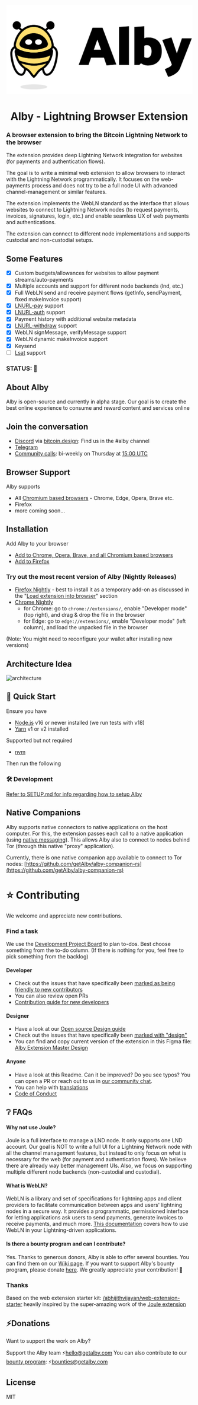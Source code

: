 <p align="center">
  <picture>
    <source media="(prefers-color-scheme: dark)" srcset="/doc/logo-white.svg">
    <img alt="Alby Logo" src="/doc/logo-black.svg">
  </picture>
</p>

<h1 align="center">Alby - Lightning Browser Extension</h1>

### A browser extension to bring the Bitcoin Lightning Network to the browser

The extension provides deep Lightning Network integration for websites (for payments and authentication flows).

The goal is to write a minimal web extension to allow browsers to interact with the Lightning Network programmatically. It focuses on the web-payments process and does not try to be a full node UI with advanced channel-management or similar features.

The extension implements the WebLN standard as the interface that allows websites to connect to Lightning Network nodes (to request payments, invoices, signatures, login, etc.) and enable seamless UX of web payments and authentications.

The extension can connect to different node implementations and supports custodial and non-custodial setups.

## Some Features

- [x] Custom budgets/allowances for websites to allow payment streams/auto-payments
- [x] Multiple accounts and support for different node backends (lnd, etc.)
- [x] Full WebLN send and receive payment flows (getInfo, sendPayment, fixed makeInvoice support)
- [x] [LNURL-pay](https://github.com/lnurl/luds/blob/luds/06.md) support
- [x] [LNURL-auth](https://github.com/lnurl/luds/blob/luds/04.md) support
- [x] Payment history with additional website metadata
- [x] [LNURL-withdraw](https://github.com/lnurl/luds/blob/luds/03.md) support
- [x] WebLN signMessage, verifyMessage support
- [x] WebLN dynamic makeInvoice support
- [x] Keysend
- [ ] [Lsat](https://lsat.tech/) support

### STATUS: 🚀

## About Alby

Alby is open-source and currently in alpha stage. Our goal is to create the best online experience to consume and reward content and services online

## Join the conversation

- [Discord](https://discord.gg/K7aQ5PErht) via [bitcoin.design](https://bitcoin.design/): Find us in the #alby channel
- [Telegram](https://t.me/getAlby)
- [Community calls](https://meet.fulmo.org/AlbyCommunityCall): bi-weekly on Thursday at [15:00 UTC](https://everytimezone.com/?t=642e0b80,ec4)

## Browser Support

Alby supports

- All [Chromium based browsers](<https://en.wikipedia.org/wiki/Chromium_(web_browser)#Browsers_based_on_Chromium>) - Chrome, Edge, Opera, Brave etc.
- Firefox
- more coming soon...

## Installation

Add Alby to your browser

- [Add to Chrome, Opera, Brave, and all Chromium based browsers](https://chrome.google.com/webstore/detail/alby/iokeahhehimjnekafflcihljlcjccdbe)
- [Add to Firefox](https://addons.mozilla.org/en-US/firefox/addon/alby/)

### Try out the most recent version of Alby (Nightly Releases)

- [Firefox Nightly](https://nightly.link/getAlby/lightning-browser-extension/workflows/build/master/firefox.xpi.zip) - best to install it as a temporary add-on as discussed in the "[Load extension into browser](/doc/SETUP.md#-load-extension-into-browser)" section
- [Chrome Nightly](https://nightly.link/getAlby/lightning-browser-extension/workflows/build/master/chrome.zip)
  - for Chrome: go to `chrome://extensions/`, enable "Developer mode" (top right), and drag & drop the file in the browser
  - for Edge: go to `edge://extensions/`, enable "Developer mode" (left column), and load the unpacked file in the browser

(Note: You might need to reconfigure your wallet after installing new versions)

## Architecture Idea

![architecture](/doc/ln-browser-architecture.png)

## 🚀 Quick Start

Ensure you have

- [Node.js](https://nodejs.org) v16 or newer installed (we run tests with v18)
- [Yarn](https://yarnpkg.com) v1 or v2 installed

Supported but not required

- [nvm](https://github.com/nvm-sh/nvm#intro)

Then run the following

### 🛠 Development

[Refer to SETUP.md for info regarding how to setup Alby](./doc/SETUP.md)

## Native Companions

Alby supports native connectors to native applications on the host computer. For this, the extension passes each call to a native application (using [native messaging](https://developer.mozilla.org/en-US/docs/Mozilla/Add-ons/WebExtensions/Native_messaging)).
This allows Alby also to connect to nodes behind Tor (through this native "proxy" application).

Currently, there is one native companion app available to connect to Tor nodes: [https://github.com/getAlby/alby-companion-rs](https://github.com/getAlby/alby-companion-rs)

# ⭐ Contributing

We welcome and appreciate new contributions.

### Find a task

We use the [Development Project Board](https://github.com/orgs/getAlby/projects/10/views/2) to plan to-dos. Best choose something from the to-do column. (If there is nothing for you, feel free to pick something from the backlog)

#### Developer

- Check out the issues that have specifically been [marked as being friendly to new contributors](https://github.com/getAlby/lightning-browser-extension/issues?q=is%3Aopen+is%3Aissue+label%3A%22good+first+issue%22)
- You can also review open PRs
- [Contribution guide for new developers](./doc/CONTRIBUTION.md)

#### Designer

- Have a look at our [Open source Design guide](https://github.com/getAlby/lightning-browser-extension/wiki/Open-source-Design)
- Check out the issues that have specifically been [marked with "design"](https://github.com/getAlby/lightning-browser-extension/issues?q=is%3Aopen+is%3Aissue+label%3A%22design%22)
- You can find and copy current version of the extension in this Figma file: [Alby Extension Master Design](https://www.figma.com/file/O49NS4o3IjWwmHvFLncTy6/Alby-Extension-Master-Design?node-id=0%3A1&t=rd4dQkDtwZ4Nuuqo-1)

#### Anyone

- Have a look at this Readme. Can it be improved? Do you see typos? You can open a PR or reach out to us in [our community chat](https://bitcoindesign.slack.com/archives/C02591ADXM2).
- You can help with [translations](./doc/CONTRIBUTION.md#translations)
- [Code of Conduct](./doc/CODE_OF_CONDUCT.md)

## ❔ FAQs

#### Why not use Joule?

Joule is a full interface to manage a LND node. It only supports one LND account.
Our goal is NOT to write a full UI for a Lightning Network node with all the channel management features, but instead to only focus on what is necessary for the web (for payment and authentication flows). We believe there are already way better management UIs.
Also, we focus on supporting multiple different node backends (non-custodial and custodial).

#### What is WebLN?

WebLN is a library and set of specifications for lightning apps and client providers to facilitate communication between apps and users' lightning nodes in a secure way. It provides a programmatic, permissioned interface for letting applications ask users to send payments, generate invoices to receive payments, and much more. [This documentation](https://webln.guide/) covers how to use WebLN in your Lightning-driven applications.

#### Is there a bounty program and can I contribute?

Yes. Thanks to generous donors, Alby is able to offer several bounties. You can find them on our [Wiki page](https://github.com/getAlby/lightning-browser-extension/wiki/Bounties). If you want to support Alby's bounty program, please donate [here](https://getalby.com/bounties). We greatly appreciate your contribution! 🙏

### Thanks

Based on the web extension starter kit: [/abhijithvijayan/web-extension-starter](https://github.com/abhijithvijayan/web-extension-starter)
heavily inspired by the super-amazing work of the [Joule extension](https://lightningjoule.com/)

## ⚡️Donations

Want to support the work on Alby?

Support the Alby team ⚡️hello@getalby.com
You can also contribute to our [bounty program](https://github.com/getAlby/lightning-browser-extension/wiki/Bounties): ⚡️bounties@getalby.com

## License

MIT
